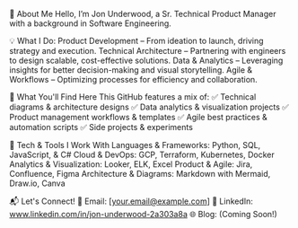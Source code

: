 📌 About Me
Hello, I’m Jon Underwood, a Sr. Technical Product Manager with a background in Software Engineering.

💡 What I Do:
Product Development – From ideation to launch, driving strategy and execution.
Technical Architecture – Partnering with engineers to design scalable, cost-effective solutions.
Data & Analytics – Leveraging insights for better decision-making and visual storytelling.
Agile & Workflows – Optimizing processes for efficiency and collaboration.

🚀 What You'll Find Here
This GitHub features a mix of:
✅ Technical diagrams & architecture designs
✅ Data analytics & visualization projects
✅ Product management workflows & templates
✅ Agile best practices & automation scripts
✅ Side projects & experiments

🔧 Tech & Tools I Work With
Languages & Frameworks: Python, SQL, JavaScript, & C#
Cloud & DevOps: GCP, Terraform, Kubernetes, Docker
Analytics & Visualization: Looker, ELK, Excel
Product & Agile: Jira, Confluence, Figma
Architecture & Diagrams: Markdown with Mermaid, Draw.io, Canva

📬 Let's Connect!
📧 Email: [your.email@example.com]
💼 LinkedIn: www.linkedin.com/in/jon-underwood-2a303a8a
🌐 Blog: (Coming Soon!)
